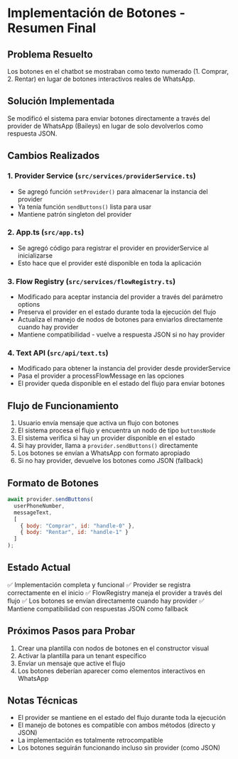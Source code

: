 # Implementación de Botones - Resumen Final

## Problema Resuelto
Los botones en el chatbot se mostraban como texto numerado (1. Comprar, 2. Rentar) en lugar de botones interactivos reales de WhatsApp.

## Solución Implementada
Se modificó el sistema para enviar botones directamente a través del provider de WhatsApp (Baileys) en lugar de solo devolverlos como respuesta JSON.

## Cambios Realizados

### 1. Provider Service (`src/services/providerService.ts`)
- Se agregó función `setProvider()` para almacenar la instancia del provider
- Ya tenía función `sendButtons()` lista para usar
- Mantiene patrón singleton del provider

### 2. App.ts (`src/app.ts`)
- Se agregó código para registrar el provider en providerService al inicializarse
- Esto hace que el provider esté disponible en toda la aplicación

### 3. Flow Registry (`src/services/flowRegistry.ts`)
- Modificado para aceptar instancia del provider a través del parámetro options
- Preserva el provider en el estado durante toda la ejecución del flujo
- Actualiza el manejo de nodos de botones para enviarlos directamente cuando hay provider
- Mantiene compatibilidad - vuelve a respuesta JSON si no hay provider

### 4. Text API (`src/api/text.ts`)
- Modificado para obtener la instancia del provider desde providerService
- Pasa el provider a processFlowMessage en las opciones
- El provider queda disponible en el estado del flujo para enviar botones

## Flujo de Funcionamiento

1. Usuario envía mensaje que activa un flujo con botones
2. El sistema procesa el flujo y encuentra un nodo de tipo `buttonsNode`
3. El sistema verifica si hay un provider disponible en el estado
4. Si hay provider, llama a `provider.sendButtons()` directamente
5. Los botones se envían a WhatsApp con formato apropiado
6. Si no hay provider, devuelve los botones como JSON (fallback)

## Formato de Botones

```javascript
await provider.sendButtons(
  userPhoneNumber,
  messageText,
  [
    { body: "Comprar", id: "handle-0" },
    { body: "Rentar", id: "handle-1" }
  ]
);
```

## Estado Actual

✅ Implementación completa y funcional
✅ Provider se registra correctamente en el inicio
✅ FlowRegistry maneja el provider a través del flujo
✅ Los botones se envían directamente cuando hay provider
✅ Mantiene compatibilidad con respuestas JSON como fallback

## Próximos Pasos para Probar

1. Crear una plantilla con nodos de botones en el constructor visual
2. Activar la plantilla para un tenant específico
3. Enviar un mensaje que active el flujo
4. Los botones deberían aparecer como elementos interactivos en WhatsApp

## Notas Técnicas

- El provider se mantiene en el estado del flujo durante toda la ejecución
- El manejo de botones es compatible con ambos métodos (directo y JSON)
- La implementación es totalmente retrocompatible
- Los botones seguirán funcionando incluso sin provider (como JSON)
